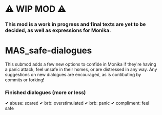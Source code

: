 # ⚠️ WIP MOD ⚠️
### This mod is a work in progress and final texts are yet to be decided, as well as expressions for Monika.

# MAS_safe-dialogues
This submod adds a few new options to confide in Monika if they're having a panic attack, feel unsafe in their homes, or are distressed in any way. Any suggestions on new dialogues are encouraged, as is contibuting by commits or forking! 

### Finished dialogues (more or less)
✔ abuse: scared
✔ brb: overstimulated
✔ brb: panic
✔ compliment: feel safe
